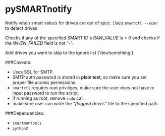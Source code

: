 # pySMARTnotify
Notify when smart values for drives are out of spec. Uses `smartctl --scan` to detect drives

Checks if any of the specified SMART ID's *RAW_VALUE* is > 0 and checks if the *WHEN_FAILED* field is not "-".

Add drives you want to skip to the ignore list ('dev/something').

###Caveats:
  - Uses SSL for SMTP.
  - SMTP auth password is stored in **plain text**, so make sure you set proper file access permissions.
  - `smartctl` requires root priviliges, make sure the user does not have to input password to run the script.
  - if running as root, remove `sudo` call.
  - make sure user can write the *"flagged drives"* file to the specified path.

###Dependencies:
  - `smartmontools`
  - `python2`
